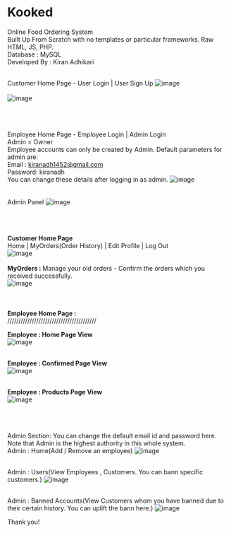 # Kooked

Online Food Ordering System <br>
Built Up From Scratch with no templates or particular frameworks.
Raw HTML, JS, PHP. <br>
Database : MySQL <br>
Developed By : Kiran Adhikari <br><br>

Customer Home Page - User Login | User Sign Up
![image](https://raw.githubusercontent.com/kiranadh1452/Kooked/master/Kooked%20Images/1%20Customer.png?token=ALTQMAKIM655Z56RGKNBFVDAPP4ZQ)
<br><br>
![image](https://raw.githubusercontent.com/kiranadh1452/Kooked/master/Kooked%20Images/4%20Create%20User.png?token=ALTQMAKVUI7GIYBJDIGN6Y3APP54A)
<br><br><br><br>

Employee Home Page - Employee Login | Admin Login <br>
Admin = Owner <br>
Employee accounts can only be created by Admin. 
Default parameters for admin are:  <br>
Email : kiranadh1452@gmail.com <br>
Password: kiranadh <br>
You can change these details after logging in as admin.
![image](https://raw.githubusercontent.com/kiranadh1452/Kooked/master/Kooked%20Images/2%20Employee%20Login.png?token=ALTQMANQ5SIZZPW75XHBWB3APP5TA)
<br> <br> <br>
Admin Panel
![image](https://raw.githubusercontent.com/kiranadh1452/Kooked/master/Kooked%20Images/3%20Admin%20Panel.png?token=ALTQMAJ2AR6BWO4EK7KSTS3APP5X4)
<br><br><br><br>

<b> Customer Home Page </b> <br> Home | MyOrders(Order History) | Edit Profile | Log Out <br>
![image](https://raw.githubusercontent.com/kiranadh1452/Kooked/master/Kooked%20Images/5%20User%20Home.png?token=ALTQMAKKQSVGHCDSV73ZUNTAPP6HC)
<br><br>
<b> MyOrders : </b> Manage your old orders - Confirm the orders which you received successfully. <br>
![image](https://raw.githubusercontent.com/kiranadh1452/Kooked/master/Kooked%20Images/6%201%20Orders%20History.png?token=ALTQMAKJCDYDC6JFGFNFKMTAPP7XA)
<br><br><br><br>
<b> Employee Home Page :</b> <br>
////////////////////////////////////////<br>

<b>Employee : Home Page View </b> <br>
![image](https://raw.githubusercontent.com/kiranadh1452/Kooked/master/Kooked%20Images/8%20employee.png?token=ALTQMAJ5IXJ4647RXPJ76NLAPP7HA)</li>
<br><br>

<b>Employee : Confirmed Page View </b> <br>
![image](https://raw.githubusercontent.com/kiranadh1452/Kooked/master/Kooked%20Images/9%20Employee.png?token=ALTQMAPKWT4NRIL6XAYUPZDAPP7HG)
<br><br>

<b>Employee : Products Page View </b> <br>
![image](https://raw.githubusercontent.com/kiranadh1452/Kooked/master/Kooked%20Images/7%20Employee.png?token=ALTQMANRAGVX4MSCUK52HRTAPP7G2)
<br><br><br><br>

Admin Section: You can change the default email id and password here. Note that Admin is the highest authority in this whole system.<br>
Admin : Home(Add / Remove an employee)
![image](https://raw.githubusercontent.com/kiranadh1452/Kooked/master/Kooked%20Images/99%20Admin%201.png)
<br> <br>

Admin : Users(View Employees , Customers. You can bann specific customers.)
![image](https://raw.githubusercontent.com/kiranadh1452/Kooked/master/Kooked%20Images/99%20Admin%202.png)
<br><br>

Admin : Banned Accounts(View Customers whom you have banned due to their certain history. You can uplift the bann here.)
![image](https://raw.githubusercontent.com/kiranadh1452/Kooked/master/Kooked%20Images/99%20Admin%203.png)


Thank you!
